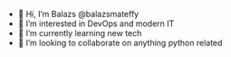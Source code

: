 - 👋 Hi, I’m Balazs @balazsmateffy
- 👀 I’m interested in DevOps and modern IT
- 🌱 I’m currently learning new tech
- 💞️ I’m looking to collaborate on anything python related
